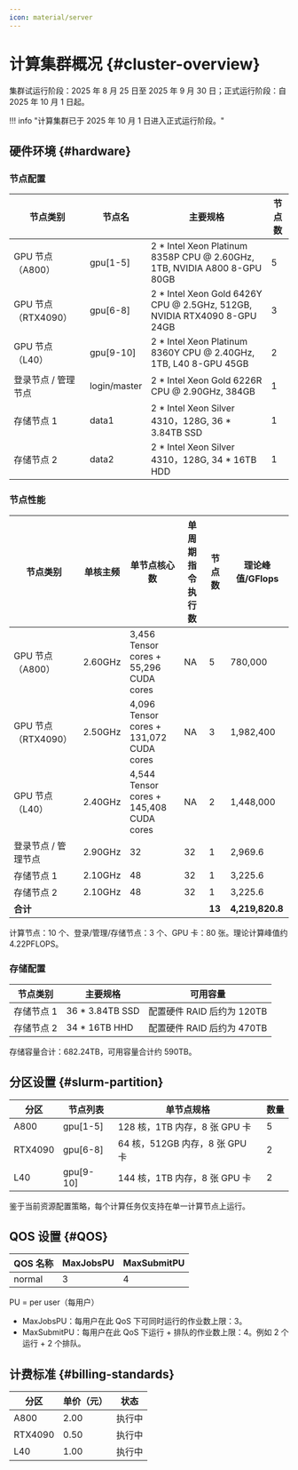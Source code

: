```yaml
---
icon: material/server
---
```


# 计算集群概况 {#cluster-overview}

集群试运行阶段：2025 年 8 月 25 日至 2025 年 9 月 30 日；正式运行阶段：自 2025 年 10 月 1 日起。

!!! info "计算集群已于 2025 年 10 月 1 日进入正式运行阶段。"

## 硬件环境 {#hardware}

### 节点配置

| 节点类别            | 节点名          | 主要规格                                                                     | 节点数 |
|-----------------|--------------|--------------------------------------------------------------------------|-----|
| GPU 节点（A800）    | gpu[1-5]     | 2 * Intel Xeon Platinum 8358P CPU @ 2.60GHz, 1TB, NVIDIA A800 8-GPU 80GB | 5   |
| GPU 节点（RTX4090） | gpu[6-8]     | 2 * Intel Xeon Gold 6426Y CPU @ 2.5GHz, 512GB, NVIDIA RTX4090 8-GPU 24GB | 3   |
| GPU 节点（L40）     | gpu[9-10]    | 2 * Intel Xeon Platinum 8360Y CPU @ 2.40GHz, 1TB, L40 8-GPU 45GB         | 2   |
| 登录节点 / 管理节点     | login/master | 2 * Intel Xeon Gold 6226R CPU @ 2.90GHz, 384GB                           | 1   |
| 存储节点 1          | data1        | 2 \* Intel Xeon Silver 4310，128G, 36 \* 3.84TB SSD                       | 1   |
| 存储节点 2          | data2        | 2 \* Intel Xeon Silver 4310，128G, 34 \* 16TB HDD                         | 1   |

### 节点性能

| 节点类别            | 单核主频    | 单节点核心数                                  | 单周期指令执行数 | 节点数    | 理论峰值/GFlops     |
|-----------------|---------|-----------------------------------------|----------|--------|-----------------|
| GPU 节点（A800）    | 2.60GHz | 3,456 Tensor cores + 55,296 CUDA cores  | NA       | 5      | 780,000         |
| GPU 节点（RTX4090） | 2.50GHz | 4,096 Tensor cores + 131,072 CUDA cores | NA       | 3      | 1,982,400       |
| GPU 节点（L40）     | 2.40GHz | 4,544 Tensor cores + 145,408 CUDA cores | NA       | 2      | 1,448,000       |
| 登录节点 / 管理节点     | 2.90GHz | 32                                      | 32       | 1      | 2,969.6         |
| 存储节点 1          | 2.10GHz | 48                                      | 32       | 1      | 3,225.6         |
| 存储节点 2          | 2.10GHz | 48                                      | 32       | 1      | 3,225.6         |
| **合计**          |         |                                         |          | **13** | **4,219,820.8** |

计算节点：10 个、登录/管理/存储节点：3 个、GPU 卡：80 张。理论计算峰值约 4.22PFLOPS。

### 存储配置

| 节点类别   | 主要规格            | 可用容量                |
|--------|-----------------|---------------------|
| 存储节点 1 | 36 * 3.84TB SSD | 配置硬件 RAID 后约为 120TB |
| 存储节点 2 | 34 * 16TB HHD   | 配置硬件 RAID 后约为 470TB |

存储容量合计：682.24TB，可用容量合计约 590TB。

## 分区设置 {#slurm-partition}

| 分区        | 节点列表      | 单节点规格                   | 数量 |
|-----------|-----------|-------------------------|----|
| A800      | gpu[1-5]  | 128 核，1TB 内存，8 张 GPU 卡  | 5  |
| RTX4090   | gpu[6-8]  | 64 核，512GB 内存，8 张 GPU 卡 | 2  |
| L40       | gpu[9-10] | 144 核，1TB 内存，8 张 GPU 卡  | 2  |

鉴于当前资源配置策略，每个计算任务仅支持在单一计算节点上运行。

## QOS 设置 {#QOS}

| QOS 名称 | MaxJobsPU | MaxSubmitPU |
|--------|-----------|-------------|
| normal | 3         | 4           |

PU = per user（每用户）

- MaxJobsPU：每用户在此 QoS 下可同时运行的作业数上限：3。
- MaxSubmitPU：每用户在此 QoS 下运行 + 排队的作业数上限：4。例如 2 个运行 + 2 个排队。

## 计费标准 {#billing-standards}

| 分区        | 单价（元） | 状态  |
|-----------|-------|-----|
| A800      | 2.00  | 执行中 |
| RTX4090   | 0.50  | 执行中 |
| L40       | 1.00  | 执行中 |
